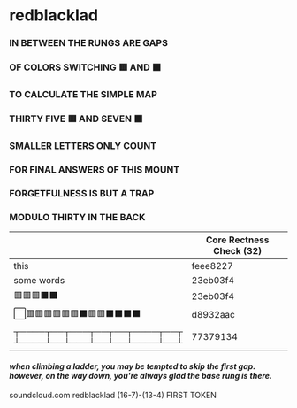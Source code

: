 # redblacklad

### IN BETWEEN THE RUNGS ARE GAPS
### OF COLORS SWITCHING 🟥 AND ⬛
### TO CALCULATE THE SIMPLE MAP
### THIRTY FIVE 🟥 AND SEVEN ⬛


### SMALLER LETTERS ONLY COUNT
### FOR FINAL ANSWERS OF THIS MOUNT
### FORGETFULNESS IS BUT A TRAP
### MODULO THIRTY IN THE BACK


| | Core Rectness Check (32)|
| --- | ----------- |
| this | feee8227 |
| some words | 23eb03f4 |
| 🟥🟥🟥⬛⬛ | 23eb03f4 |
| ⬜🟥🟥🟥🟥🟥🟥⬛🟥🟥⬛⬛⬛⬛ | d8932aac |
| ┬────┬──┬───┬──┬──┬────┬──┬ <br/> ┴────┴──┴───┴──┴──┴────┴──┴ | 77379134 |


#### *when climbing a ladder, you may be tempted to skip the first gap. however, on the way down, you're always glad the base rung is there.*

soundcloud.com
redblacklad
(16-7)-(13-4)
FIRST TOKEN

